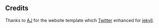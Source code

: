 ## Credits
Thanks to [AJ](https://twitter.com/ajlkn) for the website template which [Twitter](https://twitter.com/ram__patra) enhanced for [jekyll](http://jekyllrb.com/).
